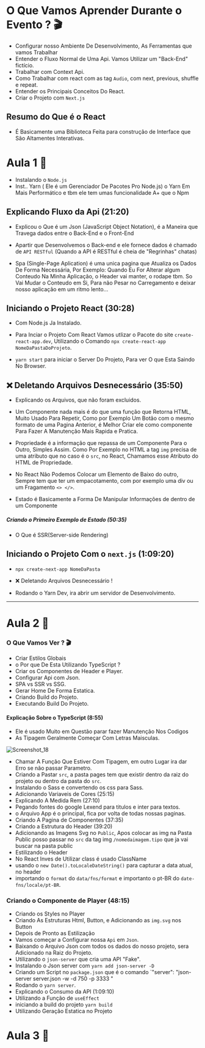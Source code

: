 # O Que Vamos Aprender Durante o Evento ? 🎬

* Configurar nosso Ambiente De Desenvolvimento, As Ferramentas que vamos Trabalhar
* Entender o Fluxo Normal de Uma Api. Vamos Utilizar um "Back-End" fictício.
* Trabalhar com Context Api.
* Como Trabalhar com react com as tag `Audio`, com next, previous, shuffle e repeat.
* Entender os Principais Conceitos Do React.
* Criar o Projeto com `Next.js`

 ## Resumo do Que é o React
 
* É Basicamente uma Biblioteca Feita para construção de Interface que São Altamentes Interativas.


# Aula 1 🚀

* Instalando o `Node.js`
* Inst.. Yarn ( Ele é um Gerenciador De Pacotes Pro Node.js) o Yarn Em Mais Performático e tbm ele tem umas funcionalidade A+ que o Npm

## Explicando Fluxo da Api (21:20)

* Explicou o Que é um Json (JavaScript Object Notation), é a Maneira que  Travega dados entre o Back-End e o Front-End

* Apartir que Desenvolvemos o Back-end e ele fornece dados é chamado de `API RESTful` (Quando a API é RESTful é cheia de "Regrinhas" chatas)

* Spa (Single-Page Aplication) é uma unica pagina que Atualiza os Dados De Forma Necessária, Por Exemplo: Quando Eu For Alterar algum Conteudo Na Minha Aplicação, o Header vai manter, o rodape tbm. So Vai Mudar o Conteudo em Si, Para não Pesar no Carregamento e deixar nosso aplicação em um ritmo lento...

## Iniciando o Projeto React (30:28)

* Com Node.js Ja Instalado.

* Para Inciar o Projeto Com React Vamos utlizar o Pacote do site `create-react-app.dev`, Utilizando o Comando `npx create-react-app NomeDaPastaDoProjeto`.

* `yarn start` para iniciar o Server Do Projeto, Para ver O que Esta Saindo No Browser.

## ❌  Deletando Arquivos Desnecessário (35:50)

* Explicando os Arquivos, que não foram excluidos.

* Um Componente nada mais é do que uma função que Retorna HTML, Muito Usado Para Repetir, Como por Exemplo Um Botão com o mesmo formato de uma Pagina Anterior, é Melhor Criar ele como componente Para Fazer A Manutenção Mais Rapida e Pratica.

* Propriedade é a informação que repassa de um Componente Para o Outro, Simples Assim. Como Por Exemplo no HTML a tag `img` precisa de uma atributo que no caso é o `src`, no React, Chamamos esse Atributo do HTML de Propriedade.

* No React Não Podemos Colocar um Elemento de Baixo do outro, Sempre tem que ter um empacotamento, com por exemplo uma div ou um Fragamento `<> </>`.

* Estado é Basicamente a Forma De Manipular Informações de dentro de um Componente

##### Criando o Primeiro Exemplo de Estado (50:35)

* O Que é SSR(Server-side Rendering) 

## Iniciando o Projeto Com o `next.js` (1:09:20)

* `npx create-next-app NomeDaPasta`

* ❌  Deletando Arquivos Desnecessário !

* Rodando o Yarn Dev, ira abrir um servidor de Desenvolvimento.

 <hr/>
 
 # Aula 2 🚀

### O Que Vamos Ver ? 🎬

* Criar Estilos Globais
* o Por que De Esta Utilizando TypeScript ?
* Criar os Componentes de Header e Player.
* Configurar Api com Json.
* SPA vs SSR vs SSG.
* Gerar Home De Forma Estatica.
* Criando Build do Projeto.
* Executando Build Do Projeto.


#### Explicação Sobre o TypeScript (8:55)

* Ele é usado Muito em Questão parar fazer Manutenção Nos Codigos
* As Tipagem Geralmente Começar Com Letras Maisculas.

![Screenshot_18](https://user-images.githubusercontent.com/78617974/116110495-1ef5f580-a68c-11eb-898f-4119d87e5673.jpg)

* Chamar A Função Que Estiver Com Tipagem, em outro Lugar ira dar Erro se não passar Parametro.
*  Criando a Pastar `src`, a pasta pages tem que existir dentro da raiz do projeto ou dentro da pasta do  `src`.
* Instalando o Sass e convertendo os css para Sass.
* Adicionando Variaveis de Cores (25:15)
* Explicando A Medida Rem (27:10)
* Pegando fontes do google Lexend para titulos e inter para textos.
* o Arquivo App é o principal, fica por volta de todas nossas paginas.
* Criando A Pagina de Componentes  (37:35)
* Criando a Estrutura do Header (39:20)
* Adicionando as Imagens Svg no `Public`, Apos colocar as  img na Pasta Public posso passar no `src` da tag img `/nomedaimagem.tipo` que ja vai buscar na pasta public
* Estilizando o Header
* No React Inves de Utilizar class  é usado ClassName
* usando o `new Date().toLocaleDateString()` para capturar a data atual, no header
* importando o `format` do `data/fns/format` e importanto o pt-BR do `date-fns/locale/pt-BR`.


### Criando o Componente de Player (48:15)

* Criando os Styles no Player
* Criando As Estruturas Html, Button, e  Adicionando as `img.svg` nos Button
* Depois de Pronto as Estilização
* Vamos começar a Configurar nossa `Api` em `Json`.
* Baixando o Arquivo Json com todos os dados do nosso projeto, sera Adicionado na Raiz do Projeto.
* Utilizando o `json-server` que cria uma API "Fake".
* Instalando o Json server com `yarn add json-server -D`
* Criando um Script no `package.json` que é o comando `"server": "json-server server.json -w  -d 750 -p 3333 "
* Rodando o `yarn server`.
* Explicando o Consumo da API (1:09:10)
* Utilizando a Função de `useEffect`
* iniciando a build do projeto `yarn build`
* Utilizando Geração Estatica no Projeto

# Aula 3 🚀


